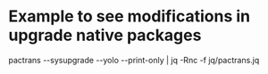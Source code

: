 # Example to see modifications in upgrade native packages

pactrans --sysupgrade --yolo --print-only | jq -Rnc -f jq/pactrans.jq
